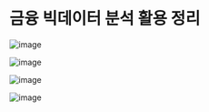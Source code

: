 # 금융 빅데이터 분석 활용 정리

![image](https://user-images.githubusercontent.com/58652391/188799908-41518f5d-7c88-422e-a237-f51bfc371a84.png)

![image](https://user-images.githubusercontent.com/58652391/188799947-70bc0ac9-220c-4870-99d6-c3f073d8395f.png)

![image](https://user-images.githubusercontent.com/58652391/188800040-28702f38-8b3a-44db-a9fd-6ff117cccc40.png)

![image](https://user-images.githubusercontent.com/58652391/188800168-9ad4fc56-a3f2-466c-872c-ab66863c473a.png)